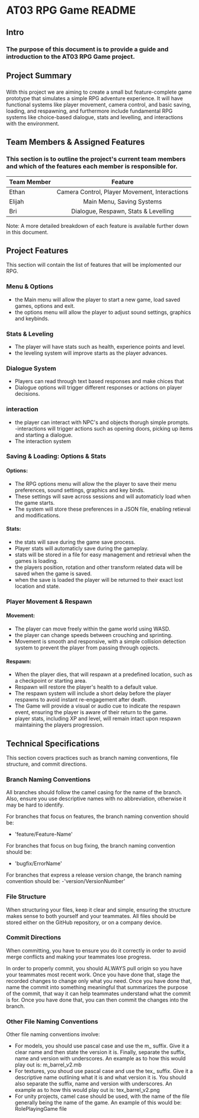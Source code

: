 # AT03 RPG Game README

## Intro
### The purpose of this document is to provide a guide and introduction to the AT03 RPG Game project. 

## Project Summary 
### 

With this project we are aiming to create a small but feature-complete game prototype that simulates a simple RPG adventure experience. It will have functional systems like player movement, camera control, and basic saving, loading, and respawning, and furthermore include fundamental RPG systems like choice-based dialogue, stats and levelling, and interactions with the environment. 

## Team Members & Assigned Features
### This section is to outline the project's current team members and which of the features each member is responsible for. 

| Team Member   | Feature       |
| ------------- |:-------------:|
| Ethan         | Camera Control, Player Movement, Interactions     |
| Elijah        | Main Menu, Saving Systems     |
| Bri           | Dialogue, Respawn, Stats & Levelling     |

Note: A more detailed breakdown of each feature is available further down in this document. 

## Project Features

This section will contain the list of features that will be implomented our RPG.

### Menu & Options
 - the Main menu will allow the player to start a new game, load saved games, options and exit.
 - the options menu will allow the player to adjust sound settings, graphics and keybinds. 


### Stats & Leveling 
 - The player will have stats such as health, experience points and level.
 - the leveling system will improve starts as the player advances.


### Dialogue System
 - Players can read through text based responses and make chices that 
- Dialogue options will trigger different responses or actions on player decisions. 


### interaction
- the player can interact with NPC's and objects thorugh simple prompts.
-interactions will trigger actions such as opening doors, picking up items and starting a dialogue.
- The interaction system


### Saving & Loading: Options & Stats 

#### Options:
 - The RPG options menu will allow the the player to save their menu preferences, sound settings, graphics and key binds.
 - These settings will save across sessions and will automaticly load when the game starts.
- The system will store these preferences in a JSON file, enabling retieval and modifications.
#### Stats: 
 - the stats will save during the game save process.
 - Player stats will automaticly save during the gameplay.
 - stats will be stored in a file for easy management and retrieval when the games is loading.
 - the players position, rotation and other transform related data will be saved when the game is saved.
 - when the save is loaded the player will be returned to their exact lost location and state.
  

### Player Movement & Respawn

#### Movement:
- The player can move freely within the game world using WASD.
- the player can change speeds between crouching and sprinting.
- Movement is smooth and responsive, with a simple collision detection system to prevent the player from passing through opjects.
#### Respawn:
- When the player dies, that will respawn at a predefined location, such as a checkpoint or starting area.
- Respawn will restore the player's health to a default value.
- The respawn system will include a short delay before the player respawns to avoid instant re-engagement after death.
- The Game will provide a visual or audio cue to indicate the respawn event, ensuring the player is aware of their return to the game.
- player stats, including XP and level, will remain intact upon respawn maintaining the players progression.


## Technical Specifications
This section covers practices such as branch naming conventions, file structure, and commit directions.

### Branch Naming Conventions

All branches should follow the camel casing for the name of the branch. Also, ensure you use descriptive names with no abbreviation, otherwise it may be hard to identify.

For branches that focus on features, the branch naming convention should be:
- 'feature/Feature-Name'<br>

For branches that focus on bug fixing, the branch naming convention should be:
- 'bugfix/ErrorName'<br>

For branches that express a release version change, the branch naming convention should be:
-'version/VersionNumber'<br>
### File Structure
When structuring your files, keep it clear and simple, ensuring the structure makes sense to both yourself and your teammates. All files should be stored either on the GitHub repository, or on a company device.
### Commit Directions
When committing, you have to ensure you do it correctly in order to avoid merge conflicts and making your teammates lose progress.

In order to properly commit, you should ALWAYS pull origin so you have your teammates most recent work. Once you have done that, stage the recorded changes to change only what you need. Once you have done that, name the commit into something meaningful that summarizes the purpose of the commit, that way it can help teammates understand what the commit is for. Once you have done that, you can then commit the changes into the branch.

### Other File Naming Conventions
Other file naming conventions involve:
- For models, you should use pascal case and use the m_ suffix. Give it a clear name and then state the version it is. Finally, separate the suffix, name and version with underscores. An example as to how this would play out is: m_barrel_v2.mb
- For textures, you shoud use pascal case and use the tex_ suffix. Give it a descriptive name outlining what it is and what version it is. You should also separate the suffix, name and version with underscores. An example as to how this would play out is: tex_barrel_v2.png
- For unity projects, camel case should be used, with the name of the file generally being the name of the game. An example of this would be: RolePlayingGame file



